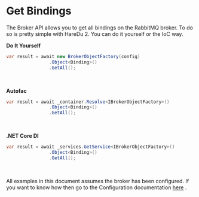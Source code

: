 # Get Bindings

The Broker API allows you to get all bindings on the RabbitMQ broker. To do so is pretty simple with HareDu 2. You can do it yourself or the IoC way.

**Do It Yourself**

```csharp
var result = await new BrokerObjectFactory(config)
                .Object<Binding>()
                .GetAll();
```
<br>

**Autofac**

```csharp
var result = await _container.Resolve<IBrokerObjectFactory>()
                .Object<Binding>()
                .GetAll();
```
<br>

**.NET Core DI**

```csharp
var result = await _services.GetService<IBrokerObjectFactory>()
                .Object<Binding>()
                .GetAll();
```
<br>

All examples in this document assumes the broker has been configured. If you want to know how then go to the Configuration documentation [here](https://github.com/ahives/HareDu2/blob/master/docs/configuration.md) .

